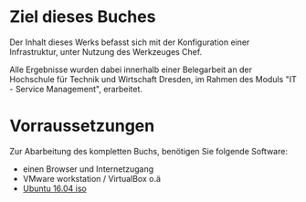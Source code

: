 # Ziel dieses Buches

Der Inhalt dieses Werks befasst sich mit der Konfiguration einer Infrastruktur, unter Nutzung des Werkzeuges Chef.

Alle Ergebnisse wurden dabei innerhalb einer Belegarbeit an der Hochschule für Technik und Wirtschaft Dresden, im Rahmen des Moduls "IT - Service Management", erarbeitet.



# Vorraussetzungen
Zur Abarbeitung des kompletten Buchs, benötigen Sie folgende Software:
	
* einen Browser und Internetzugang
* VMware workstation / VirtualBox o.ä 
* [Ubuntu 16.04 iso](https://www.ubuntu.com/download/desktop)








